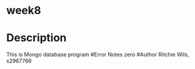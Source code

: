 # week8
# Description
This is Mongo database program
#Error Notes
zero
#Author
Ritchie Wils, s2967766